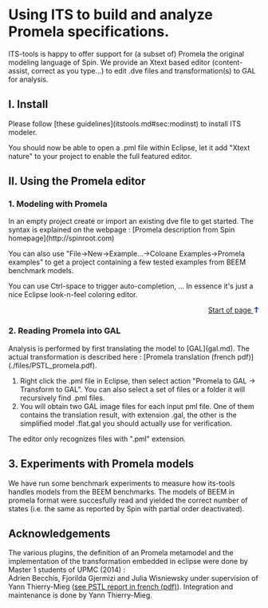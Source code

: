 <html>
<?php include 'header.md'; ?>

<h1>Using ITS to build and analyze Promela specifications.</h1>
<p>
	ITS-tools is happy to offer support for (a subset of) Promela the original modeling language of Spin.
	We provide an Xtext based editor 
	(content-assist, correct as you type...) to edit .dve files and transformation(s) to GAL for analysis.
</p>

<a name="toc"></a>
<?php TableOfContents(__FILE__, 4); ?>


<h2><a name="sec:Install"></a>I. Install </h2>

<p>Please follow [these guidelines](itstools.md#sec:modinst) to install ITS modeler.</p>
<p>You should now be able to open a .pml file within Eclipse, let it add "Xtext nature" to your project
to enable the full featured editor.
</p>

<h2><a name="sec:Promelaeditor"></a>II. Using the Promela editor</h2>

<h3><a name="ssec:modelPromela"></a>1. Modeling with Promela</h3>
<p>In an empty project create or import an existing dve file to get started.
The syntax is explained on the webpage : [Promela description from Spin homepage](http://spinroot.com)</p>

<p> You can also use "File->New->Example...->Coloane Examples->Promela examples" to get a project containing a few tested examples from BEEM benchmark models.</p>

<p>You can use Ctrl-space to trigger auto-completion, ... In essence it's just a nice Eclipse look-n-feel coloring editor.</p>


<div class="toplink" align="right">
	<a href="#toc">Start of page <img alt="" src="images/up.gif"
		width="13" height="12" border="0"></a>
</div>

<h3><a name="ssec:importPromela"></a>2. Reading Promela into GAL</h3>

<p>
Analysis is performed by first translating the model to [GAL](gal.md). The actual transformation
is described here : [Promela translation (french pdf)](./files/PSTL_promela.pdf).
<ol>
<li> Right click the .pml file in Eclipse, then select action "Promela to GAL -> Transform to GAL".
You can also select a set of files or a folder it will recursively find .pml files. </li>
<li> You will obtain two GAL image files for each input pml file. One of them contains the translation result, with extension .gal,
the other is the simplified model .flat.gal you should actually use for verification.
</li>
</ol>
</p>

<p>The editor only recognizes files with ".pml" extension.</p>

<h2><a name="sec:bench"></a>3. Experiments with Promela models</h2>

<p> We have run some benchmark experiments to measure how its-tools handles models from the BEEM
benchmarks. The models of BEEM in promela format were succesfully read and yielded the correct number of states 
(i.e. the same as reported by Spin with partial order deactivated).</p>

 
<h2><a name="sec:Ack"></a>Acknowledgements </h2>

The various plugins, the definition of an Promela metamodel and the implementation of the 
transformation embedded in eclipse were done by Master 1 students of UPMC (2014) :  
Adrien Becchis, Fjorilda Gjermizi and Julia Wisniewsky under supervision of Yann Thierry-Mieg
 ([see PSTL report in french (pdf)](./files/PSTL_promela.pdf)). Integration and maintenance
 is done by Yann Thierry-Mieg.
  
<!-- #EndEditable -->
<?php include 'footer.md'; ?>

</html>